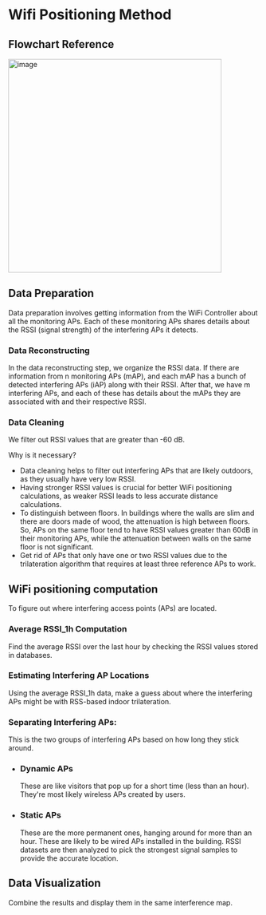 # Wifi Positioning Method

## Flowchart Reference

<img width="428" alt="image" src="https://github.com/bmw-ece-ntust/internship/blob/2024-TEEP-11-Lauren/images/Flowchart.png">

## Data Preparation
Data preparation involves getting information from the WiFi Controller about all the monitoring APs. Each of these monitoring APs shares details about the RSSI (signal strength) of the interfering APs it detects. 

### Data Reconstructing
In the data reconstructing step, we organize the RSSI data. If there are information from n monitoring APs (mAP), and each mAP has a bunch of detected interfering APs (iAP) along with their RSSI. After that, we have m interfering APs, and each of these has details about the mAPs they are associated with and their respective RSSI.

### Data Cleaning
We filter out RSSI values that are greater than -60 dB. 

Why is it necessary?
- Data cleaning helps to filter out interfering APs that are likely outdoors, as they usually have very low RSSI.
- Having stronger RSSI values is crucial for better WiFi positioning calculations, as weaker RSSI leads to less accurate distance calculations. 
- To distinguish between floors. In buildings where the walls are slim and there are doors made of wood, the attenuation is high between floors. So, APs on the same floor tend to have RSSI values greater than 60dB in their monitoring APs, while the attenuation between walls on the same floor is not significant.
- Get rid of APs that only have one or two RSSI values due to the trilateration algorithm that requires at least three reference APs to work.

## WiFi positioning computation
To figure out where interfering access points (APs) are located.

### Average RSSI_1h Computation
Find the average RSSI over the last hour by checking the RSSI values stored in databases.

### Estimating Interfering AP Locations
Using the average RSSI_1h data, make a guess about where the interfering APs might be with RSS-based indoor trilateration.

### Separating Interfering APs:
This is the two groups of interfering APs based on how long they stick around.

- ### Dynamic APs
    These are like visitors that pop up for a short time (less than an hour). They're most likely wireless APs created by users.

- ### Static APs
    These are the more permanent ones, hanging around for more than an hour. These are likely to be wired APs installed in the building. RSSI datasets are then analyzed to pick the strongest signal samples to provide the accurate location. 

## Data Visualization
Combine the results and display them in the same interference map.
